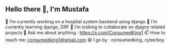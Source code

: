 ## Hello there 👋, I'm Mustafa

<!--
**ConsumedKing/ConsumedKing** is a ✨ _special_ ✨ repository because its `README.md` (this file) appears on your GitHub profile.

Here are some ideas to get you started:

- 🔭 I’m currently working on ...
- 🌱 I’m currently learning ...
- 👯 I’m looking to collaborate on ...
- 🤔 I’m looking for help with ...
- 💬 Ask me about ...
- 📫 How to reach me: ...
- 😄 Pronouns: ...
- ⚡ Fun fact: ...
-->

🔭 I’m currently working on a hospital system backend using django
🌱 I’m currently learning django, DRF
👯 I’m looking to collaborate on djagno related projects
💬 Ask me about anything : https://x.com/ConsumedKing1
📫 How to reach me: consumedking1@gmail.com
😄 I go by : consumedking, cyberboy
